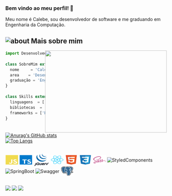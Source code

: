 ### Bem vindo ao meu perfil! 👋

Meu nome é Calebe, sou desenvolvedor de software e me graduando em Engenharia da Computação.

## <img width="35" alt="about" src="https://raw.github.com/elizarov/elizarov/master/about.png"> Mais sobre mim

<img align="right" width="380" height="256" src="https://i2.wp.com/allhtaccess.info/wp-content/uploads/2018/03/programming.gif?fit=1281%2C716&ssl=1" />

```js
import Desenvolvedor from 'Calebe';

class SobreMim extends Desenvolvedor {
  nome     = 'Calebe Fernandes ';
  area    = 'Desenvolvimento de Software';
  graduação = 'Engenharia da Computação (UTFPR) - 5º período';
}

class Skills extends Desenvolvedor {
  linguagens  = ['JavaScript' , 'Java', 'TypeScript' , 'Sass'];
  bibliotecas  = ['jQuery' , 'React Toastify' , 'ApexCharts.js' ];
  frameworks = ['React.Js' , 'SpringBoot'];
}
```

[![Anurag's GitHub stats](https://github-readme-stats.vercel.app/api?username=Calebe-Fernandes&theme=tokyonight)](https://github.com/anuraghazra/github-readme-stats)
<br>
[![Top Langs](https://github-readme-stats.vercel.app/api/top-langs/?username=Calebe-Fernandes&layout=compact&theme=tokyonight)](https://github.com/anuraghazra/github-readme-stats)
<div style="display: inline_block;"><br>
  <img align="center" alt="Js" height="30" width="40" src="https://raw.githubusercontent.com/devicons/devicon/master/icons/javascript/javascript-plain.svg">
  <img align="center" alt="Ts" height="30" width="40" src="https://github.com/devicons/devicon/blob/master/icons/typescript/typescript-original.svg">
 <img align="center" alt="JQuery" height="40" width="50" src="https://raw.githubusercontent.com/devicons/devicon/1119b9f84c0290e0f0b38982099a2bd027a48bf1/icons/jquery/jquery-original-wordmark.svg">
  <img align="center" alt="React" height="30" width="40" src="https://raw.githubusercontent.com/devicons/devicon/master/icons/react/react-original.svg">
  <img align="center" alt="HTML" height="30" width="40" src="https://raw.githubusercontent.com/devicons/devicon/master/icons/html5/html5-original.svg">
  <img align="center" alt="CSS" height="30" width="40" src="https://raw.githubusercontent.com/devicons/devicon/master/icons/css3/css3-original.svg">
  <img align="center" alt="SASS" height="30" width="40" src="https://github.com/devicons/devicon/blob/master/icons/sass/sass-original.svg">
  <img align="center" alt="StyledComponents" height="70" width="60" src="https://cubos.io/styled.6608fec9.png">
 <img align="center" alt="SpringBoot" height="30" width="120" src="https://upload.wikimedia.org/wikipedia/commons/thumb/4/44/Spring_Framework_Logo_2018.svg/1280px-Spring_Framework_Logo_2018.svg.png">
  <img align="center" alt="Swagger" height="30" width="40" src="https://cdn.svgporn.com/logos/swagger.svg">
  <img align="center" alt="Postgres" height="30" width="40" src="https://github.com/devicons/devicon/blob/master/icons/postgresql/postgresql-original.svg">


 
</div>
  
  ##
 
<div> 
  <a href="https://www.instagram.com/klb_22194/" target="_blank"><img src="https://img.shields.io/badge/-Instagram-%23E4405F?style=for-the-badge&logo=instagram&logoColor=white" target="_blank"></a>
  <a href = "mailto:calebe@alunos.utfpr.edu.br"><img src="https://img.shields.io/badge/-Gmail-%23333?style=for-the-badge&logo=gmail&logoColor=white" target="_blank"></a>
  <a href="https://www.linkedin.com/in/calebe-fernandes-de-oliveira-a841ba1b0/" target="_blank"><img src="https://img.shields.io/badge/-LinkedIn-%230077B5?style=for-the-badge&logo=linkedin&logoColor=white" target="_blank"></a> 
 

</div>

